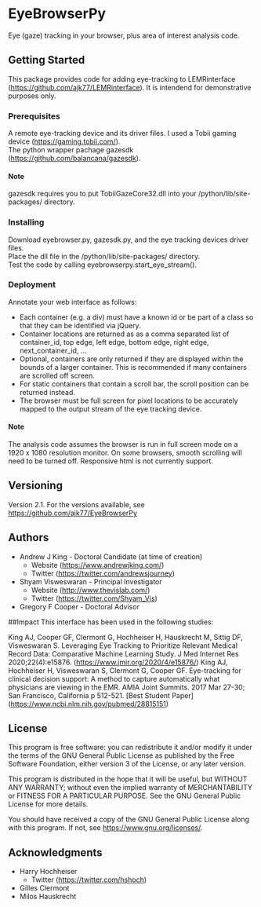 # EyeBrowserPy

Eye (gaze) tracking in your browser, plus area of interest analysis code. 

## Getting Started

This package provides code for adding eye-tracking to LEMRinterface (https://github.com/ajk77/LEMRinterface). It is intendend for demonstrative purposes only. 

### Prerequisites

A remote eye-tracking device and its driver files. I used a Tobii gaming device (https://gaming.tobii.com/). <br />
The python wrapper pachage gazesdk (https://github.com/balancana/gazesdk). 

#### Note

gazesdk requires you to put TobiiGazeCore32.dll into your /python/lib/site-packages/ directory. 

### Installing

Download eyebrowser.py, gazesdk.py, and the eye tracking devices driver files. <br />
Place the dll file in the /python/lib/site-packages/ directory.<br />
Test the code by calling eyebrowserpy.start_eye_stream().

### Deployment

Annotate your web interface as follows: <br />
* Each container (e.g. a div) must have a known id or be part of a class so that they can be identified via jQuery.
* Container locations are returned as as a comma separated list of container_id, top edge, left edge, bottom edge, right edge, next_container_id, ...
* Optional, containers are only returned if they are displayed within the bounds of a larger container. This is recommended if many containers are scrolled off screen.
* For static containers that contain a scroll bar, the scroll position can be returned instead. 
* The browser must be full screen for pixel locations to be accurately mapped to the output stream of the eye tracking device.

#### Note

The analysis code assumes the browser is run in full screen mode on a 1920 x 1080 resolution monitor. On some browsers, smooth scrolling will need to be turned off.  Responsive html is not
currently support.

## Versioning

Version 2.1. For the versions available, see https://github.com/ajk77/EyeBrowserPy

## Authors

* Andrew J King - Doctoral Candidate (at time of creation)
	* Website (https://www.andrewjking.com/)
	* Twitter (https://twitter.com/andrewsjourney)
* Shyam Visweswaran - Principal Investigator
	* Website (http://www.thevislab.com/)
	* Twitter (https://twitter.com/Shyam_Vis)
* Gregory F Cooper - Doctoral Advisor


##Impact
This interface has been used in the following studies:

King AJ, Cooper GF, Clermont G, Hochheiser H, Hauskrecht M, Sittig DF, Visweswaran S. Leveraging Eye Tracking to Prioritize Relevant Medical Record Data: Comparative Machine Learning Study. J Med Internet Res 2020;22(4):e15876. (https://www.jmir.org/2020/4/e15876/)
King AJ, Hochheiser H, Visweswaran S, Clermont G, Cooper GF. Eye-tracking for clinical decision support: A method to capture automatically what physicians are viewing in the EMR. AMIA Joint Summits. 2017 Mar 27-30; San Francisco, California p 512-521. [Best Student Paper] (https://www.ncbi.nlm.nih.gov/pubmed/28815151)

## License

This program is free software: you can redistribute it and/or modify
it under the terms of the GNU General Public License as published by
the Free Software Foundation, either version 3 of the License, or
any later version.

This program is distributed in the hope that it will be useful,
but WITHOUT ANY WARRANTY; without even the implied warranty of
MERCHANTABILITY or FITNESS FOR A PARTICULAR PURPOSE.  See the
GNU General Public License for more details.

You should have received a copy of the GNU General Public License
along with this program.  If not, see <https://www.gnu.org/licenses/>.

## Acknowledgments

* Harry Hochheiser
	* Twitter (https://twitter.com/hshoch)
* Gilles Clermont
* Milos Hauskrecht 
